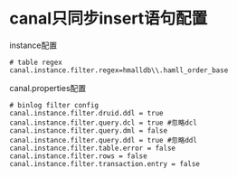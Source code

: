 # canal只同步insert语句配置

instance配置
```shell
# table regex
canal.instance.filter.regex=hmalldb\\.hamll_order_base
```

canal.properties配置
```shell
# binlog filter config
canal.instance.filter.druid.ddl = true
canal.instance.filter.query.dcl = true #忽略dcl
canal.instance.filter.query.dml = false
canal.instance.filter.query.ddl = true #忽略ddl
canal.instance.filter.table.error = false
canal.instance.filter.rows = false
canal.instance.filter.transaction.entry = false 
```